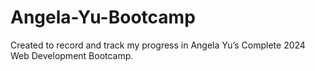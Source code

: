 # Angela-Yu-Bootcamp
Created to record and track my progress in Angela Yu’s Complete 2024 Web Development Bootcamp.
